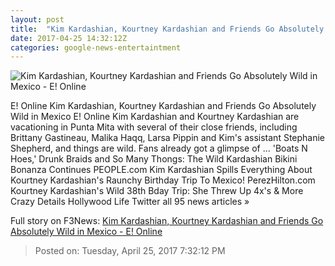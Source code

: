 ```yaml
---
layout: post
title:  "Kim Kardashian, Kourtney Kardashian and Friends Go Absolutely Wild in Mexico - E! Online"
date: 2017-04-25 14:32:12Z
categories: google-news-entertaintment
---
```


![Kim Kardashian, Kourtney Kardashian and Friends Go Absolutely Wild in Mexico - E! Online](http://akns-images.eonline.com/eol_images/Entire_Site/2017313/rs_600x600-170413044207-634.Kourtney-Kardashian-Kim-Kardashian-JR-04317.jpg?downsize=450:*&crop=450:350;left,top)

E! Online Kim Kardashian, Kourtney Kardashian and Friends Go Absolutely Wild in Mexico E! Online Kim Kardashian and Kourtney Kardashian are vacationing in Punta Mita with several of their close friends, including Brittany Gastineau, Malika Haqq, Larsa Pippin and Kim's assistant Stephanie Shepherd, and things are wild. Fans already got a glimpse of ... 'Boats N Hoes,' Drunk Braids and So Many Thongs: The Wild Kardashian Bikini Bonanza Continues PEOPLE.com Kim Kardashian Spills Everything About Kourtney Kardashian's Raunchy Birthday Trip To Mexico! PerezHilton.com Kourtney Kardashian's Wild 38th Bday Trip: She Threw Up 4x's & More Crazy Details Hollywood Life Twitter all 95 news articles »


Full story on F3News: [Kim Kardashian, Kourtney Kardashian and Friends Go Absolutely Wild in Mexico - E! Online](http://www.f3nws.com/n/sAhEXH)

> Posted on: Tuesday, April 25, 2017 7:32:12 PM
